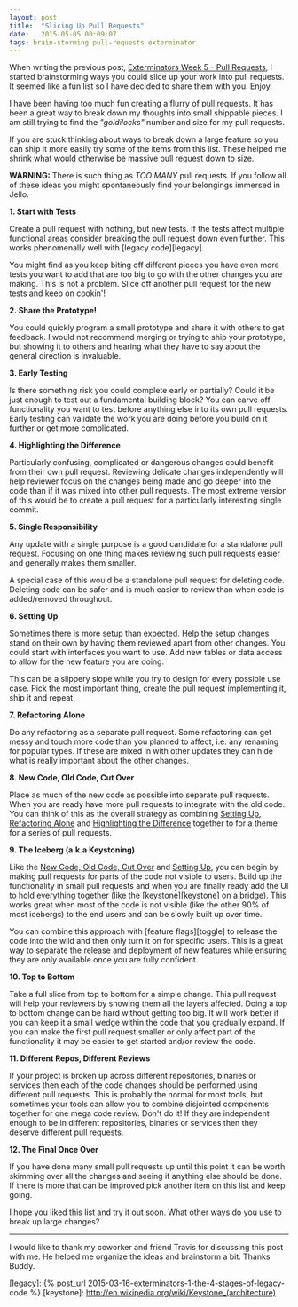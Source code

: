 ```yaml
---
layout: post
title:  "Slicing Up Pull Requests"
date:   2015-05-05 00:09:07
tags: brain-storming pull-requests exterminator
---
```


When writing the previous post,
[Exterminators Week 5 - Pull Requests](/posts/exterminator-5-pull-request-explosion/), I started brainstorming ways
you could slice up your work into pull requests. It seemed like a fun list so I
have decided to share them with you. Enjoy.

I have been having too much fun creating a flurry of pull requests. It has been
a great way to break down my thoughts into small shippable pieces. I am still
trying to find the <em title="just right">"goldilocks"</em> number and size for
my pull requests.

If you are stuck thinking about ways to break down a large feature so you can
ship it more easily try some of the items from this list. These helped me
shrink what would otherwise be massive pull request down to size.

**WARNING:** There is such thing as *TOO MANY* pull requests. If you follow all
of these ideas you might spontaneously find your belongings immersed in Jello.


<strong><span id="slice-tests">1.</span> Start with Tests</strong>

Create a pull request with nothing, but new tests. If the tests affect multiple
functional areas consider breaking the pull request down even further. This
works phenomenally well with [legacy code][legacy].

You might find as you keep biting off different pieces you have even more tests
you want to add that are too big to go with the other changes you are making.
This is not a problem. Slice off another pull request for the new tests and
keep on cookin'!

<strong><span id="slice-prototype">2.</span> Share the Prototype!</strong>

You could quickly program a small prototype and share it with others to get
feedback. I would not recommend merging or trying to ship your prototype, but
showing it to others and hearing what they have to say about the general
direction is invaluable.

<strong><span id="slice-early-testing">3.</span> Early Testing</strong>

Is there something risk you could complete early or partially? Could it be just
enough to test out a fundamental building block? You can carve off
functionality you want to test before anything else into its own pull requests.
Early testing can validate the work you are doing before you build on it
further or get more complicated.

<strong><span id="slice-highlight">4.</span> Highlighting the Difference</strong>

Particularly confusing, complicated or dangerous changes could benefit from
their own pull request. Reviewing delicate changes independently will help
reviewer focus on the changes being made and go deeper into the code than
if it was mixed into other pull requests. The most extreme version of this would be
to create a pull request for a particularly interesting single commit.

<strong><span id="slice-single-responsibility">5.</span> Single Responsibility</strong>

Any update with a single purpose is a good candidate for a standalone pull
request. Focusing on one thing makes reviewing such pull requests easier and
generally makes them smaller.

A special case of this would be a standalone pull request for deleting code.
Deleting code can be safer and is much easier to review than when code is
added/removed throughout.

<strong><span id="slice-setup">6.</span> Setting Up</strong>

Sometimes there is more setup than expected. Help the setup changes stand on
their own by having them reviewed apart from other changes. You could start
with interfaces you want to use. Add new tables or data access to allow for the
new feature you are doing.

This can be a slippery slope while you try to design for every possible use
case. Pick the most important thing, create the pull request implementing it,
ship it and repeat.

<strong><span id="slice-alone">7.</span> Refactoring Alone</strong>

Do any refactoring as a separate pull request. Some refactoring can get messy
and touch more code than you planned to affect, i.e. any renaming for
popular types. If these are mixed in with other updates they can hide what is
really important about the other changes.

<strong><span id="slice-new-old-cutover">8.</span> New Code, Old Code, Cut Over</strong>

Place as much of the new code as possible into separate pull requests. When you
are ready have more pull requests to integrate with the old code. You can think
of this as the overall strategy as combining [Setting Up](#slice-setup), [Refactoring Alone](#slice-alone)
and [Highlighting the Difference](#slice-highlight) together to for a theme for
a series of pull requests.

<strong><span id="slice-iceberg">9.</span> The Iceberg (a.k.a Keystoning)</strong>

Like the [New Code, Old Code, Cut Over](#slice-new-old-cutover) and [Setting Up](#slice-setup), you can begin by making pull
requests for parts of the code not visible to users. Build up the functionality
in small pull requests and when you are finally ready add the UI to hold
everything together (like the [keystone][keystone] on a bridge). This works
great when most of the code is not visible (like the other 90% of most
icebergs) to the end users and can be slowly built up over time.

You can combine this approach with [feature flags][toggle] to release the code
into the wild and then only turn it on for specific users. This is a great way
to separate the release and deployment of new features while ensuring they are
only available once you are fully confident.

<strong><span id="slice-top-to-bottom">10.</span> Top to Bottom</strong>

Take a full slice from top to bottom for a simple change. This pull request
will help your reviewers by showing them all the layers affected. Doing a top
to bottom change can be hard without getting too big. It will work better if
you can keep it a small wedge within the code that you gradually expand. If you
can make the first pull request smaller or only affect part of the
functionality it may be easier to get started and/or review the code.

<strong><span id="slice-different">11.</span> Different Repos, Different Reviews</strong>

If your project is broken up across different repositories, binaries or
services then each of the code changes should be performed using different pull
requests. This is probably the normal for most tools, but sometimes your tools
can allow you to combine disjointed components together for one mega code
review. Don't do it! If they are independent enough to be in different
repositories, binaries or services then they deserve different pull requests.

<strong><span id="slice-final">12.</span> The Final Once Over</strong>

If you have done many small pull requests up until this point it can be worth
skimming over all the changes and seeing if anything else should be done. If
there is more that can be improved pick another item on this list and keep
going.

I hope you liked this list and try it out soon. What other ways do you use to
break up large changes?

<hr />

I would like to thank my coworker and friend Travis for discussing this post
with me. He helped me organize the ideas and brainstorm a bit. Thanks Buddy.

[legacy]: {% post_url 2015-03-16-exterminators-1-the-4-stages-of-legacy-code %}
[keystone]: http://en.wikipedia.org/wiki/Keystone_(architecture)
